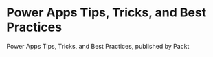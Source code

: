 # Power Apps Tips, Tricks, and Best Practices
Power Apps Tips, Tricks, and Best Practices, published by Packt
